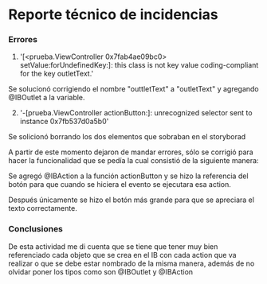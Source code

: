 # Reporte técnico de incidencias
### Errores
1. '[<prueba.ViewController 0x7fab4ae09bc0> setValue:forUndefinedKey:]: this class is not key value coding-compliant for the key outletText.'

Se solucionó corrigiendo el nombre "outtletText" a "outletText" y agregando @IBOutlet a la variable.

2. '-[prueba.ViewController actionButton:]: unrecognized selector sent to instance 0x7fb537d0a5b0'

Se solicionó borrando los dos elementos que sobraban en el storyborad

A partir de este momento dejaron de mandar errores, sólo se corrigió para hacer la funcionalidad que se pedía la cual consistió de la siguiente manera:

Se agregó @IBAction a la función actionButton y se hizo la referencia del botón para que cuando se hiciera el evento se ejecutara esa action.

Después únicamente se hizo el botón más grande para que se apreciara el texto correctamente.

### Conclusiones
De esta actividad me di cuenta que se tiene que tener muy bien referenciado cada objeto que se crea en el IB con cada action que va realizar o que se debe estar nombrado de la misma manera, además de no olvidar poner los tipos como son @IBOutlet y @IBAction
